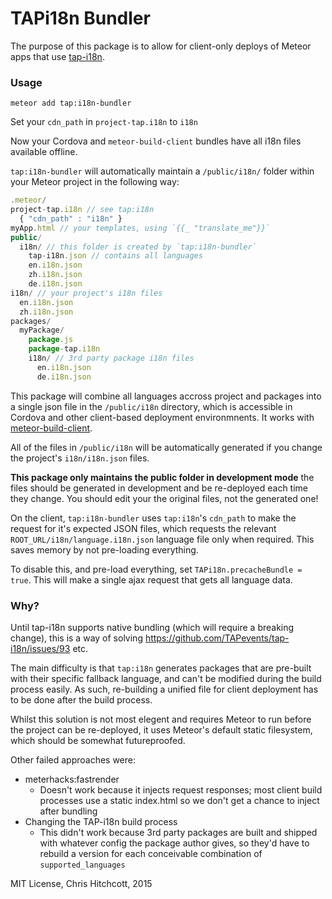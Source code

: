 # TAPi18n Bundler

The purpose of this package is to allow for client-only deploys of Meteor apps that use [tap-i18n](http://github.com/tapevents/tap-i18n).

### Usage

`meteor add tap:i18n-bundler`

Set your `cdn_path` in `project-tap.i18n` to `i18n`

Now your Cordova and `meteor-build-client` bundles have all i18n files available offline.

`tap:i18n-bundler` will automatically maintain a `/public/i18n/` folder within your Meteor project in the following way:

```javascript
.meteor/
project-tap.i18n // see tap:i18n
  { "cdn_path" : "i18n" }
myApp.html // your templates, using `{{_ "translate_me"}}`
public/
  i18n/ // this folder is created by `tap:i18n-bundler`
    tap-i18n.json // contains all languages
    en.i18n.json
    zh.i18n.json
    de.i18n.json
i18n/ // your project's i18n files
  en.i18n.json
  zh.i18n.json
packages/
  myPackage/
    package.js
    package-tap.i18n
    i18n/ // 3rd party package i18n files
      en.i18n.json
      de.i18n.json
```

This package will combine all languages accross project and packages into a single json file in the `/public/i18n` directory, which is accessible in Cordova and other client-based deployment environmnents. It works with [meteor-build-client](https://github.com/frozeman/meteor-build-client).

All of the files in `/public/i18n` will be automatically generated if you change the project's `i18n/i18n.json` files.

**This package only maintains the public folder in development mode** the files should be generated in development and be re-deployed each time they change. You should edit your the original files, not the generated one!

On the client, `tap:i18n-bundler` uses `tap:i18n`'s `cdn_path` to make the request for it's expected JSON files, which requests the relevant `ROOT_URL/i18n/language.i18n.json` language file only when required. This saves memory by not pre-loading everything.

To disable this, and pre-load everything, set `TAPi18n.precacheBundle = true`. This will make a single ajax request that gets all language data.


### Why?

Until tap-i18n supports native bundling (which will require a breaking change), this is a way of solving https://github.com/TAPevents/tap-i18n/issues/93 etc.

The main difficulty is that `tap:i18n` generates packages that are pre-built with their specific fallback language, and can't be modified during the build process easily. As such, re-building a unified file for client deployment has to be done after the build process.

Whilst this solution is not most elegent and requires Meteor to run before the project can be re-deployed, it uses Meteor's default static filesystem, which should be somewhat futureproofed.

Other failed approaches were:

* meterhacks:fastrender
  * Doesn't work because it injects request responses; most client build processes use a static index.html so we don't get a chance to inject after bundling
* Changing the TAP-i18n build process
  * This didn't work because 3rd party packages are built and shipped with whatever config the package author gives, so they'd have to rebuild a version for each conceivable combination of `supported_languages`


MIT License, Chris Hitchcott, 2015
